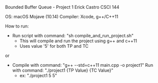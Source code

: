 Bounded Buffer Queue - Project 1
Erick Castro
CSCI 144

OS: macOS Mojave (10.14)
Compiler: Xcode, g++/C++11

How to run:

- Run script with command: "sh compile_and_run_project.sh"
  - This will compile and run the project using g++ and c++11
  - Uses value '5' for both TP and TC

or

- Compile with command: "g++ --std=c++11 main.cpp -o project1"
  Run with command: "./project1 {TP Value} {TC Value}"
  - ex: "./project1 5 5"
